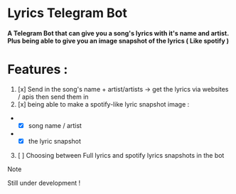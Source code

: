 # Lyrics Telegram Bot
#### A Telegram Bot that can give you a song's lyrics with it's name and artist. Plus being able to give you an image snapshot of the lyrics ( Like spotify )

# Features :
1. [x] Send in the song's name + artist/artists -> get the lyrics via websites / apis then send them in
2. [x] being able to make a spotify-like lyric snapshot image : 
  * - [x] song name / artist
  * - [x] the lyric snapshot
3. [ ] Choosing between Full lyrics and spotify lyrics snapshots in the bot

> [!NOTE]
> Still under development !

